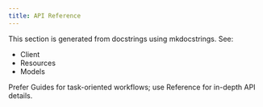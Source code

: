 ```yaml
---
title: API Reference
---
```


This section is generated from docstrings using mkdocstrings. See:

- Client
- Resources
- Models

Prefer Guides for task-oriented workflows; use Reference for in-depth API details.


